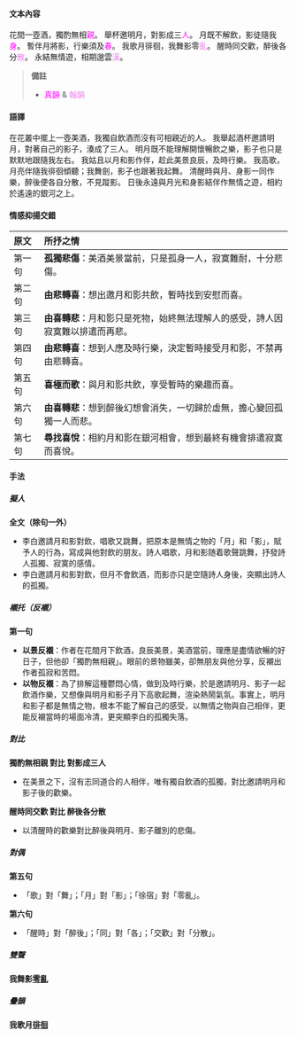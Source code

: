 #### 文本內容
花間一壺酒，獨酌無相<span style="color: fuchsia">親</span>。
舉杯邀明月，對影成三<span style="color: fuchsia">人</span>。
月既不解飲，影徒隨我<span style="color: fuchsia">身</span>。
暫伴月將影，行樂須及<span style="color: fuchsia">春</span>。
我歌月徘徊，我舞影零<span style="color: violet">亂</span>。
醒時同交歡，醉後各分<span style="color: violet">散</span>。
永結無情遊，相期邈雲<span style="color: violet">漢</span>。

> **備註**
> - <span style="color: fuchsia">真韻</span> & <span style="color: violet">翰韻</span>

#### 語譯
在花叢中擺上一壺美酒，我獨自飲酒而沒有可相親近的人。
我舉起酒杯邀請明月，對著自己的影子，湊成了三人。
明月既不能理解開懷暢飲之樂，影子也只是默默地跟隨我左右。
我姑且以月和影作伴，趁此美景良辰，及時行樂。
我高歌，月亮伴隨我徘徊傾聽；我舞劍，影子也跟著我起舞。
清醒時與月、身影一同作樂，醉後便各自分散，不見蹤影。
日後永遠與月光和身影結伴作無情之遊，相約於遙遠的銀河之上。

#### 情感抑揚交錯
| 原文  | 所抒之情                                      |
| :-- | :---------------------------------------- |
| 第一句 | **孤獨悲傷**：美酒美景當前，只是孤身一人，寂寞難耐，十分悲傷。         |
| 第二句 | **由悲轉喜**：想出邀月和影共飲，暫時找到安慰而喜。               |
| 第三句 | **由喜轉悲**：月和影只是死物，始終無法理解人的感受，詩人因寂寞難以排遣而再悲。 |
| 第四句 | **由悲轉喜**：想到人應及時行樂，決定暫時接受月和影，不禁再由悲轉喜。      |
| 第五句 | **喜極而歌**：與月和影共飲，享受暫時的樂趣而喜。                |
| 第六句 | **由喜轉悲**：想到醉後幻想會消失，一切歸於虛無，擔心變回孤獨一人而悲。     |
| 第七句 | **尋找喜悅**：相約月和影在銀河相會，想到最終有機會排遣寂寞而喜悅。       |

#### 手法
##### 擬人
**全文（除句一外）**
- 李白邀請月和影對飲，唱歌又跳舞，把原本是無情之物的「月」和「影」，賦予人的行為，寫成與他對飲的朋友。詩人唱歌，月和影随着歌聲跳舞，抒發詩人孤獨、寂寞的感情。
- 李白邀請月和影對飲，但月不會飲酒，而影亦只是空隨詩人身後，突顯出詩人的孤獨。

##### 襯托（反襯）
**第一句**
- **以景反襯**：作者在花間月下飲酒，良辰美景，美酒當前，理應是盡情欲暢的好日子，但他卻「獨酌無相親」。眼前的景物雖美，卻無朋友與他分享，反襯出作者孤寂和苦悶。
- **以物反襯**：為了排解這種鬱悶心情，做到及時行樂，於是邀請明月、影子一起飲酒作樂，又想像與明月和影子月下高歌起舞，渲染熱鬧氣氛。事實上，明月和影子都是無情之物，根本不能了解自己的感受，以無情之物與自己相伴，更能反襯當時的場面冷清，更突顯李白的孤獨失落。

##### 對比
**獨酌無相親  對比  對影成三人**
- 在美景之下，沒有志同道合的人相伴，唯有獨自飲酒的孤獨，對比邀請明月和影子後的歡樂。

**醒時同交歡  對比  醉後各分散**
- 以清醒時的歡樂對比醉後與明月、影子離別的悲傷。

##### 對偶
**第五句**
- 「歌」對「舞」；「月」對「影」；「徐宿」對「零亂」。

**第六句**
- 「醒時」對「醉後」；「同」對「各」；「交歡」對「分散」。

##### 雙聲
**我舞影<u>零亂</u>**

##### 疊韻
**我歌月<u>徘徊</u>**
